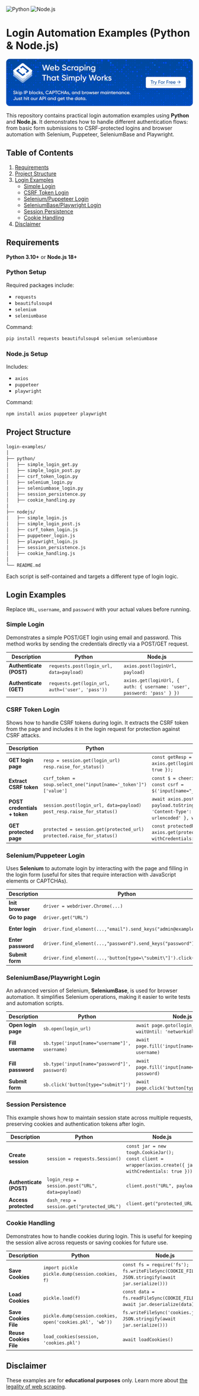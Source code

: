 ![Python](https://img.shields.io/badge/python-3.10+-blue)
![Node.js](https://img.shields.io/badge/node.js-18+-green)

# Login Automation Examples (Python & Node.js)
[![HasData_bannner](banner.png)](https://hasdata.com/)

This repository contains practical login automation examples using **Python** and **Node.js**. It demonstrates how to handle different authentication flows: from basic form submissions to CSRF-protected logins and browser automation with Selenium, Puppeteer, SeleniumBase and Playwright.


## Table of Contents

1. [Requirements](#requirements)
2. [Project Structure](#project-structure)
3. [Login  Examples](#login-examples)
   - [Simple Login](#simple-login)
   - [CSRF Token Login](#csrf-token-login)
   - [Selenium/Puppeteer Login](#seleniumpuppeteer-login)
   - [SeleniumBase/Playwright Login](#seleniumbaseplaywright-login)
   - [Session Persistence](#session-persistence)
   - [Cookie Handling](#cookie-handling)
4. [Disclaimer](#disclaimer)


## Requirements

**Python 3.10+** or **Node.js 18+**

### Python Setup

Required packages include:

* `requests`
* `beautifulsoup4`
* `selenium`
* `seleniumbase`

Command: 

```bash
pip install requests beautifulsoup4 selenium seleniumbase
```

### Node.js Setup


Includes:

* `axios`
* `puppeteer`
* `playwright`

Command:

```bash
npm install axios puppeteer playwright
```

## Project Structure

```
login-examples/
│
├── python/
│   ├── simple_login_get.py
│   ├── simple_login_post.py
│   ├── csrf_token_login.py
│   ├── selenium_login.py
│   ├── seleniumbase_login.py      
│   ├── session_persistence.py
│   ├── cookie_handling.py
│
├── nodejs/
│   ├── simple_login.js
│   ├── simple_login_post.js
│   ├── csrf_token_login.js
│   ├── puppeteer_login.js
│   ├── playwright_login.js         
│   ├── session_persistence.js
│   ├── cookie_handling.js
│
└── README.md
```

Each script is self-contained and targets a different type of login logic.

##  Login Examples

Replace `URL`, `username`, and `password` with your actual values before running.

### Simple Login

Demonstrates a simple POST/GET login using email and password. This method works by sending the credentials directly via a POST/GET request.

| Description             | Python                                           | Node.js                                                                 |
| ----------------------- | -------------------------------------------- | ----------------------------------------------------------------- |
| **Authenticate (POST)** | `requests.post(login_url, data=payload)`         | `axios.post(loginUrl, payload)`                                         |
| **Authenticate (GET)**  | `requests.get(login_url, auth=('user', 'pass'))` | `axios.get(loginUrl, { auth: { username: 'user', password: 'pass' } })` |


### CSRF Token Login

Shows how to handle CSRF tokens during login. It extracts the CSRF token from the page and includes it in the login request for protection against CSRF attacks.


| Description                  | Python                                                                                    | Node.js                                                                                                                                        |
| ---------------------------- | ----------------------------------------------------------------------- | ------------------------------------------------------------------------------------------------------------------------- |
| **GET login page**           | `resp = session.get(login_url)`<br>`resp.raise_for_status()`                              | `const getResp = await axios.get(loginUrl, { withCredentials: true });`                                                                        |
| **Extract CSRF token**       | `csrf_token = soup.select_one("input[name='_token']")['value']`                           | `const $ = cheerio.load(getResp.data);`<br>`const csrf = $('input[name="_token"]').attr('value');`                                             |
| **POST credentials + token** | `session.post(login_url, data=payload)`<br>`post_resp.raise_for_status()`                 | `await axios.post(loginUrl, payload.toString(), { headers: { 'Content-Type': 'application/x-www-form-urlencoded' }, withCredentials: true });` |
| **GET protected page**       | `protected = session.get(protected_url)`<br>`protected.raise_for_status()`                | `const protectedResp = await axios.get(protectedUrl, { withCredentials: true });`                                                              |


### Selenium/Puppeteer Login

Uses **Selenium** to automate login by interacting with the page and filling in the login form (useful for sites that require interaction with JavaScript elements or CAPTCHAs).


| Description        | Python                                                            | Node.js                                                       |
| ------------------ | ----------------------------------------------------------------- | ------------------------------------------------------------- |
| **Init browser**   | `driver = webdriver.Chrome(...)`                                  | `const browser = await puppeteer.launch({ headless: true });` |
| **Go to page**     | `driver.get("URL")`                             | `await page.goto("URL")`                    |
| **Enter login**    | `driver.find_element(...,"email").send_keys("admin@example.com")` | `await page.type('input[name="email"]','admin@example.com')`  |
| **Enter password** | `driver.find_element(...,"password").send_keys("password")`       | `await page.type('input[name="password"]','password')`        |
| **Submit form**    | `driver.find_element(...,'button[type=\"submit\"]').click()`      | `await page.click('button[type=\"submit\"]')`                 |


### SeleniumBase/Playwright Login

An advanced version of Selenium, **SeleniumBase**, is used for browser automation. It simplifies Selenium operations, making it easier to write tests and automation scripts.

| Description            | Python        | Node.js                        |
| ------------------------ | --------------------------------------------- | ---------------------------------------------------------- |
| **Open login page**      | `sb.open(login_url)`                          | `await page.goto(login_url, { waitUntil: 'networkidle' })` |
| **Fill username**        | `sb.type('input[name="username"]', username)` | `await page.fill('input[name="username"]', username)`      |
| **Fill password**        | `sb.type('input[name="password"]', password)` | `await page.fill('input[name="password"]', password)`      |
| **Submit form**          | `sb.click('button[type="submit"]')`           | `await page.click('button[type="submit"]')`                |


### Session Persistence

This example shows how to maintain session state across multiple requests, preserving cookies and authentication tokens after login.


| Description             | Python                                                                   | Node.js                                                                                                                 |
| ----------------------- | ------------------------------------------------------------------------ | ----------------------------------------------------------------------------------------------------------------------- |
| **Create session**      | `session = requests.Session()`                                           | `const jar = new tough.CookieJar();`<br>`const client = wrapper(axios.create({ jar, withCredentials: true }));` |
| **Authenticate (POST)** | `login_resp = session.post("URL", data=payload)` | `client.post("URL", payload)`                                                                   |
| **Access protected**    | `dash_resp = session.get("protected_URL")`         | `client.get("protected_URL")`                                                                     |


### Cookie Handling

Demonstrates how to handle cookies during login. This is useful for keeping the session alive across requests or saving cookies for future use.

| Description            | Python                                                    | Node.js                                                                                                 |
| ---------------------- | --------------------------------------------------------- | ------------------------------------------------------------------------------------------------------- |
| **Save Cookies**       | `import pickle` <br> `pickle.dump(session.cookies, f)`    | `const fs = require('fs');` <br> `fs.writeFileSync(COOKIE_FILE, JSON.stringify(await jar.serialize()))` |
| **Load Cookies**       | `pickle.load(f)`                                          | `const data = fs.readFileSync(COOKIE_FILE);` <br> `await jar.deserialize(data)`                         |
| **Save Cookies File**  | `pickle.dump(session.cookies, open('cookies.pkl', 'wb'))` | `fs.writeFileSync('cookies.json', JSON.stringify(await jar.serialize()))`                               |
| **Reuse Cookies File** | `load_cookies(session, 'cookies.pkl')`                    | `await loadCookies()`                                                                                   |



## Disclaimer

These examples are for **educational purposes** only. Learn more about [the legality of web scraping]("https://hasdata.com/blog/is-web-scraping-legal").





